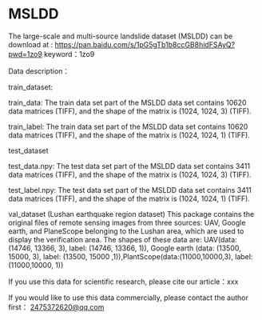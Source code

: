 # MSLDD
The large-scale and multi-source landslide dataset (MSLDD) can be download at : https://pan.baidu.com/s/1pG5gTb1b8ccGB8hidFSAyQ?pwd=1zo9 keyword：1zo9 


Data description：

train_dataset:

train_data: The train data set part of the MSLDD data set contains 10620 data matrices (TIFF), and the shape of the matrix is (1024, 1024, 3) (TIFF).

train_label: The train data set part of the MSLDD data set contains 10620 data matrices (TIFF), and the shape of the matrix is (1024, 1024, 1) (TIFF).

test_dataset

test_data.npy: The test data set part of the MSLDD data set contains 3411 data matrices (TIFF), and the shape of the matrix is (1024, 1024, 3) (TIFF).

test_label.npy: The test data set part of the MSLDD data set contains 3411 data matrices (TIFF), and the shape of the matrix is (1024, 1024, 1) (TIFF).

val_dataset (Lushan earthquake region dataset)
This package contains the original files of remote sensing images from three sources: UAV, Google earth, and PlaneScope belonging to the Lushan area, which are used to display the verification area. The shapes of these data are: UAV(data: (14746, 13366, 3), label: (14746, 13366, 1)), Google earth (data: (13500, 15000, 3), label: (13500, 15000 ,1)),PlantScope(data:(11000,10000,3), label:(11000,10000, 1))


If you use this data for scientific research, please cite our article：xxx

If you would like to use this data commercially, please contact the author first： 2475372620@qq.com
